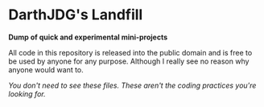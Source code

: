 # DarthJDG's Landfill
**Dump of quick and experimental mini-projects**

All code in this repository is released into the public domain and is free to be used by anyone for any purpose. Although I really see no reason why anyone would want to.

*You don't need to see these files. These aren't the coding practices you're looking for.*
